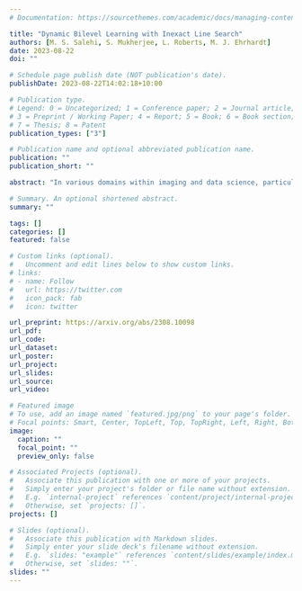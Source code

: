 ```yaml
---
# Documentation: https://sourcethemes.com/academic/docs/managing-content/

title: "Dynamic Bilevel Learning with Inexact Line Search"
authors: [M. S. Salehi, S. Mukherjee, L. Roberts, M. J. Ehrhardt]
date: 2023-08-22
doi: ""

# Schedule page publish date (NOT publication's date).
publishDate: 2023-08-22T14:02:18+10:00

# Publication type.
# Legend: 0 = Uncategorized; 1 = Conference paper; 2 = Journal article;
# 3 = Preprint / Working Paper; 4 = Report; 5 = Book; 6 = Book section;
# 7 = Thesis; 8 = Patent
publication_types: ["3"]

# Publication name and optional abbreviated publication name.
publication: ""
publication_short: ""

abstract: "In various domains within imaging and data science, particularly when addressing tasks modeled utilizing the variational regularization approach, manually configuring regularization parameters presents a formidable challenge. The difficulty intensifies when employing regularizers involving a large number of hyperparameters. To overcome this challenge, bilevel learning is employed to learn suitable hyperparameters. However, due to the use of numerical solvers, the exact gradient with respect to the hyperparameters is unattainable, necessitating the use of methods relying on approximate gradients. State-of-the-art inexact methods a priori select a decreasing summable sequence of the required accuracy and only assure convergence given a sufficiently small fixed step size. Despite this, challenges persist in determining the Lipschitz constant of the hypergradient and identifying an appropriate fixed step size. Conversely, computing exact function values is not feasible, impeding the use of line search. In this work, we introduce a provably convergent inexact backtracking line search involving inexact function evaluations and hypergradients. We show convergence to a stationary point of the loss with respect to hyperparameters. Additionally, we propose an algorithm to determine the required accuracy dynamically. Our numerical experiments demonstrate the efficiency and feasibility of our approach for hyperparameter estimation in variational regularization problems, alongside its robustness in terms of the initial accuracy and step size choices."

# Summary. An optional shortened abstract.
summary: ""

tags: []
categories: []
featured: false

# Custom links (optional).
#   Uncomment and edit lines below to show custom links.
# links:
# - name: Follow
#   url: https://twitter.com
#   icon_pack: fab
#   icon: twitter

url_preprint: https://arxiv.org/abs/2308.10098
url_pdf: 
url_code:
url_dataset:
url_poster:
url_project:
url_slides:
url_source:
url_video:

# Featured image
# To use, add an image named `featured.jpg/png` to your page's folder. 
# Focal points: Smart, Center, TopLeft, Top, TopRight, Left, Right, BottomLeft, Bottom, BottomRight.
image:
  caption: ""
  focal_point: ""
  preview_only: false

# Associated Projects (optional).
#   Associate this publication with one or more of your projects.
#   Simply enter your project's folder or file name without extension.
#   E.g. `internal-project` references `content/project/internal-project/index.md`.
#   Otherwise, set `projects: []`.
projects: []

# Slides (optional).
#   Associate this publication with Markdown slides.
#   Simply enter your slide deck's filename without extension.
#   E.g. `slides: "example"` references `content/slides/example/index.md`.
#   Otherwise, set `slides: ""`.
slides: ""
---
```

